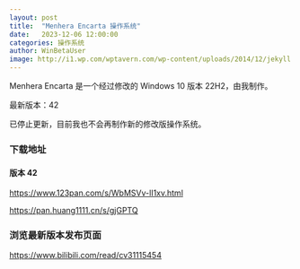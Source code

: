 ```yaml
---
layout: post
title:  "Menhera Encarta 操作系统"
date:   2023-12-06 12:00:00
categories: 操作系统
author: WinBetaUser
image: http://i1.wp.com/wptavern.com/wp-content/uploads/2014/12/jekyll.png
---
```


Menhera Encarta 是一个经过修改的 Windows 10 版本 22H2，由我制作。
<!--more-->

最新版本：42

已停止更新，目前我也不会再制作新的修改版操作系统。

### 下载地址

#### 版本 42

https://www.123pan.com/s/WbMSVv-lI1xv.html

https://pan.huang1111.cn/s/gjGPTQ

### 浏览最新版本发布页面

https://www.bilibili.com/read/cv31115454
